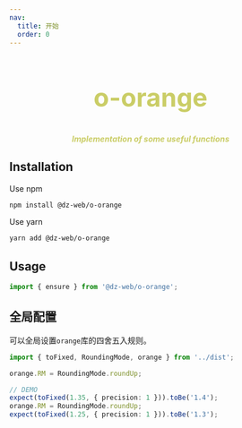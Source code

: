 ```yaml
---
nav:
  title: 开始
  order: 0
---
```


<h2 align="center" style="color: #b5b928b5;font-size:45px">o-orange</h2>

<h5 align="center" style="color: #b5b928b5;fontSize: 25px;marginBottom: 100px">Implementation of some useful functions</h5>

## Installation

Use npm

```bash
npm install @dz-web/o-orange
```

Use yarn

```bash
yarn add @dz-web/o-orange
```

## Usage

```js
import { ensure } from '@dz-web/o-orange';
```

## 全局配置

可以全局设置`orange`库的四舍五入规则。

```ts
import { toFixed, RoundingMode, orange } from '../dist';

orange.RM = RoundingMode.roundUp;

// DEMO
expect(toFixed(1.35, { precision: 1 })).toBe('1.4');
orange.RM = RoundingMode.roundUp;
expect(toFixed(1.25, { precision: 1 })).toBe('1.3');
```

